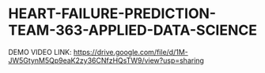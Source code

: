 # HEART-FAILURE-PREDICTION-TEAM-363-APPLIED-DATA-SCIENCE
DEMO VIDEO LINK: https://drive.google.com/file/d/1M-JW5GtynM5Qp9eaK2zy36CNfzHQsTW9/view?usp=sharing
